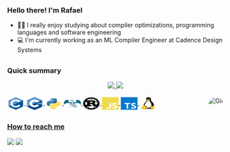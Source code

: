 ### Hello there! I'm Rafael
- 👨‍💻 I really enjoy studying about compiler optimizations, programming languages and software engineering
- 💻 I'm currently working as an ML Compiler Engineer at Cadence Design Systems

##
### Quick summary
<div align="center">
  <a href="https://github.com/rafasumi">
  <img height="160em" src="https://github-readme-stats.vercel.app/api?hide_rank=true&username=rafasumi&show_icons=true&theme=github_dark&include_all_commits=true"/>
  <img height="160em" src="https://github-readme-stats.vercel.app/api/top-langs/?username=rafasumi&layout=compact&langs_count=7&theme=github_dark"/>
</div>
<div><br>
  <img align="center" alt="C" height="30" width="40" src="https://raw.githubusercontent.com/devicons/devicon/master/icons/c/c-original.svg">
  <img align="center" alt="Cplusplus" height="30" width="40" src="https://raw.githubusercontent.com/devicons/devicon/master/icons/cplusplus/cplusplus-original.svg">
  <img align="center" alt="Python" height="30" width="40" src="https://raw.githubusercontent.com/devicons/devicon/master/icons/python/python-original.svg">
  <img align="center" alt="LLVM" height="30" width="40" src="https://raw.githubusercontent.com/devicons/devicon/master/icons/llvm/llvm-original.svg">
  <img align="center" alt="Rust" height="30" width="40" src="https://raw.githubusercontent.com/devicons/devicon/master/icons/rust/rust-original.svg">
  <img align="center" alt="JavaScript" height="30" width="40" src="https://raw.githubusercontent.com/devicons/devicon/master/icons/javascript/javascript-plain.svg">
  <img align="center" alt="TypeScript" height="30" width="40" src="https://raw.githubusercontent.com/devicons/devicon/master/icons/typescript/typescript-plain.svg">
  <img align="center" alt="Linux" height="30" width="40" src="https://raw.githubusercontent.com/devicons/devicon/master/icons/linux/linux-original.svg">
  <img align="right" alt="Gif" height="150" style="border-radius:50px;" src="https://i.pinimg.com/originals/43/81/aa/4381aae009e34d092324d7cc1ccce92e.gif">
</div>

##
### How to reach me
<a href = "mailto:rafaelfsumitani@gmail.com"><img src="https://img.shields.io/badge/Gmail-D14836?style=for-the-badge&logo=gmail&logoColor=white" target="_blank"></a>
<a href="https://www.linkedin.com/in/rafael-sumitani/" target="_blank"><img src="https://img.shields.io/badge/-LinkedIn-%230077B5?style=for-the-badge&logo=linkedin&logoColor=white" target="_blank"></a> 
